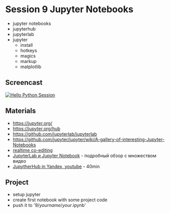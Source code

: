 # Session 9 Jupyter Notebooks

- jupyter notebooks
- jupyterhub
- jupyterlab
- jupyter
  - install
  - hotkeys
  - magics
  - markup
  - matplotlib

## Screencast
[![Hello Python Session](http://img.youtube.com/vi/dhOmcpqTYAw/0.jpg)](http://www.youtube.com/watch?v=dhOmcpqTYAw "Hello Python Session")


## Materials
- https://jupyter.org/
- https://jupyter.org/hub
- https://github.com/jupyterlab/jupyterlab
- https://github.com/jupyter/jupyter/wiki/A-gallery-of-interesting-Jupyter-Notebooks 
- [realtime co-editing](https://www.youtube.com/watch?v=dSjvK-Z3o3U&feature=youtu.be&t=1013)
- [JupyterLab и Jupyter Notebook](https://proglib.io/p/jupyter/) - подробный обзор с множеством видео
- [JupytherHub in Yandex, youtube](https://www.youtube.com/watch?v=I49jOFSCV00) - 40min


## Project
- setup jupyter
- create first notebook with some project code
- push it to '9/_yourname_/_your_.ipynb' 
